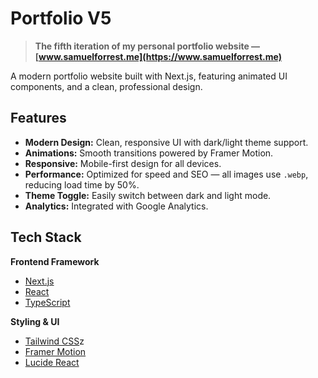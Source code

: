 # Portfolio V5

> **The fifth iteration of my personal portfolio website — [www.samuelforrest.me](https://www.samuelforrest.me)**

A modern portfolio website built with Next.js, featuring animated UI components, and a clean, professional design.



##  Features

- **Modern Design:** Clean, responsive UI with dark/light theme support.
- **Animations:** Smooth transitions powered by Framer Motion.
- **Responsive:** Mobile-first design for all devices.
- **Performance:** Optimized for speed and SEO — all images use `.webp`, reducing load time by 50%.
- **Theme Toggle:** Easily switch between dark and light mode.
- **Analytics:** Integrated with Google Analytics.



##  Tech Stack

**Frontend Framework**
- [Next.js](https://nextjs.org/)
- [React](https://react.dev/)
- [TypeScript](https://www.typescriptlang.org/)

**Styling & UI**
- [Tailwind CSS](https://tailwindcss.com/)z
- [Framer Motion](https://www.framer.com/motion/)
- [Lucide React](https://lucide.dev/)

